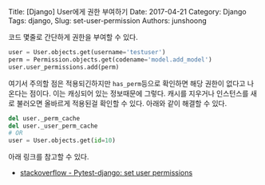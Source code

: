Title: [Django] User에게 권한 부여하기
Date: 2017-04-21
Category: Django
Tags: django, 
Slug: set-user-permission
Authors: junshoong


코드 몇줄로 간단하게 권한을 부여할 수 있다.

```python
user = User.objects.get(username='testuser')
perm = Permission.objects.get(codename='model.add_model')
user.user_permissions.add(perm)
```

여기서 주의할 점은 적용되긴하지만 `has_perm`등으로 확인하면 해당 권한이 없다고 나온다는 점이다. 이는 캐싱되어 있는 정보때문에 그렇다. 캐시를 지우거나 인스턴스를 새로 불러오면 올바르게 적용된걸 확인할 수 있다.
아래와 같이 해결할 수 있다.

```python
del user._perm_cache
del user._user_perm_cache
# OR
user = User.objects.get(id=10)
```

아래 링크를 참고할 수 있다.
- [stackoverflow - Pytest-django: set user permissions](http://stackoverflow.com/questions/42220272/pytest-django-set-user-permissions)
